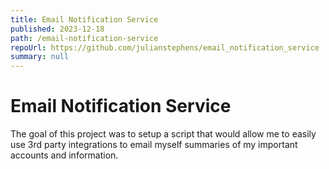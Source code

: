```yaml
---
title: Email Notification Service
published: 2023-12-18
path: /email-notification-service
repoUrl: https://github.com/julianstephens/email_notification_service
summary: null
---
```


# Email Notification Service

The goal of this project was to setup a script that would allow me to easily use 3rd party integrations to email myself summaries of my important accounts and information.
